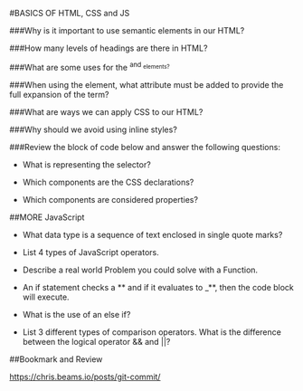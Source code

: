 #BASICS OF HTML, CSS and JS

###Why is it important to use semantic elements in our HTML?

###How many levels of headings are there in HTML?

###What are some uses for the <sup> and <sub> elements?

###When using the <abbr> element, what attribute must be added to provide the full expansion of the term?

###What are ways we can apply CSS to our HTML?

###Why should we avoid using inline styles?

###Review the block of code below and answer the following questions:

- What is representing the selector?

- Which components are the CSS declarations?

- Which components are considered properties?

##MORE JavaScript

- What data type is a sequence of text enclosed in single quote marks?

- List 4 types of JavaScript operators.

- Describe a real world Problem you could solve with a Function.

- An if statement checks a ** and if it evaluates to \_**, then the code block will execute.

- What is the use of an else if?

- List 3 different types of comparison operators.
  What is the difference between the logical operator && and ||?

##Bookmark and Review

https://chris.beams.io/posts/git-commit/
